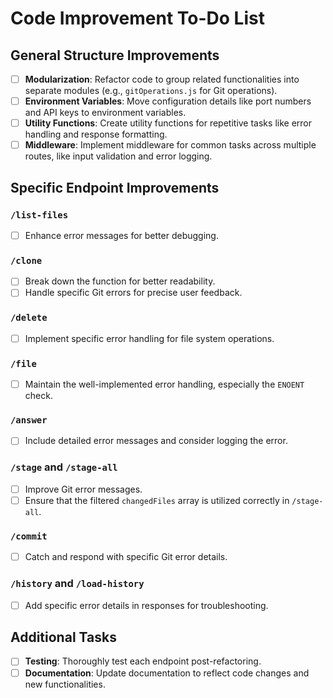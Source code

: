 # Code Improvement To-Do List

## General Structure Improvements
- [ ] **Modularization**: Refactor code to group related functionalities into separate modules (e.g., `gitOperations.js` for Git operations).
- [ ] **Environment Variables**: Move configuration details like port numbers and API keys to environment variables.
- [ ] **Utility Functions**: Create utility functions for repetitive tasks like error handling and response formatting.
- [ ] **Middleware**: Implement middleware for common tasks across multiple routes, like input validation and error logging.

## Specific Endpoint Improvements
### `/list-files`
- [ ] Enhance error messages for better debugging.

### `/clone`
- [ ] Break down the function for better readability.
- [ ] Handle specific Git errors for precise user feedback.

### `/delete`
- [ ] Implement specific error handling for file system operations.

### `/file`
- [ ] Maintain the well-implemented error handling, especially the `ENOENT` check.

### `/answer`
- [ ] Include detailed error messages and consider logging the error.

### `/stage` and `/stage-all`
- [ ] Improve Git error messages.
- [ ] Ensure that the filtered `changedFiles` array is utilized correctly in `/stage-all`.

### `/commit`
- [ ] Catch and respond with specific Git error details.

### `/history` and `/load-history`
- [ ] Add specific error details in responses for troubleshooting.

## Additional Tasks
- [ ] **Testing**: Thoroughly test each endpoint post-refactoring.
- [ ] **Documentation**: Update documentation to reflect code changes and new functionalities.
